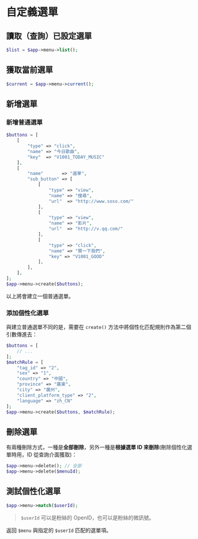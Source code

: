 # 自定義選單

## 讀取（查詢）已設定選單


```php
$list = $app->menu->list();
```

## 獲取當前選單

```php
$current = $app->menu->current();
```

## 新增選單

### 新增普通選單

```php
$buttons = [
    [
        "type" => "click",
        "name" => "今日歌曲",
        "key"  => "V1001_TODAY_MUSIC"
    ],
    [
        "name"       => "選單",
        "sub_button" => [
            [
                "type" => "view",
                "name" => "搜尋",
                "url"  => "http://www.soso.com/"
            ],
            [
                "type" => "view",
                "name" => "影片",
                "url"  => "http://v.qq.com/"
            ],
            [
                "type" => "click",
                "name" => "贊一下我們",
                "key" => "V1001_GOOD"
            ],
        ],
    ],
];
$app->menu->create($buttons);
```

以上將會建立一個普通選單。

### 添加個性化選單

與建立普通選單不同的是，需要在 `create()` 方法中將個性化匹配規則作為第二個引數傳進去：

```php
$buttons = [
    // ...
];
$matchRule = [
    "tag_id" => "2",
    "sex" => "1",
    "country" => "中國",
    "province" => "廣東",
    "city" => "廣州",
    "client_platform_type" => "2",
    "language" => "zh_CN"
];
$app->menu->create($buttons, $matchRule);
```

## 刪除選單

有兩種刪除方式，一種是**全部刪除**，另外一種是**根據選單 ID 來刪除**(刪除個性化選單時用，ID 從查詢介面獲取)：

```php
$app->menu->delete(); // 全部
$app->menu->delete($menuId);
```

## 測試個性化選單

```php
$app->menu->match($userId);
```

> `$userId` 可以是粉絲的 OpenID，也可以是粉絲的微訊號。

返回 `$menu` 與指定的 `$userId` 匹配的選單項。
